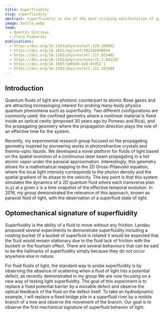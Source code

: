 ```yaml
---
title: Superfluidity
slug: superfluidity
abstract: Superfluidity is one of the most striking manifestation of quantum many-body physics. Initially observed in liquid Helium, the realization of atomic Bose-Einstein condensates (BEC) has allowed detailed investigations of this macroscopic quantum phenomenon exploiting the precise control over the system parameters. In the group, we study superfluidity of light in hot atomic vapor with special interest on low dimensionality and beyond mean field effects.
image: bottle.webp
team:
  - Quentin Glorieux
  - Clara Piekarski
publications:
  - https://doi.org/10.1103/physrevlett.129.100602
  - https://doi.org/10.1051/epjconf/202226608004
  - https://doi.org/10.1103/physrevlett.127.023401
  - https://doi.org/10.1103/physrevresearch.2.043297
  - https://doi.org/10.1007/s00340-020-07452-1
  - https://doi.org/10.1103/physrevlett.121.183604
---
```

## Introduction

Quantum fluids of light are photonic counterpart to atomic Bose gases and are attracting increasinging interest for probing many-body physics quantum phenomena such as superfluidity. Two different configurations are commonly used: the confined geometry where a nonlinear material is fixed inside an optical cavity (proposed 30 years ago by Pomeau and Rica), and the propagating geometry where the propagation direction plays the role of an effective time for the system.

Recently, my experimental research group focused on the propagating geometry inspired by pioneering works in photorefractive crystals and thermo-optic liquids. We developed a novel platform for fluids of light based on the spatial evolution of a continuous laser beam propagating in a hot atomic vapor under the paraxial approximation. Interestingly, this geometry allows for a mathematical mapping to the 2D Gross-Pitaevskii equation, where the local light intensity corresponds to the photon density and the spatial gradient of its phase to the velocity. The key point is that this system simulates the dynamics of a 2D quantum fluid where each transverse plan (x,y) at a given z is a time snapshot of the effective temporal evolution. In 2018, my group demonstrated the relevance of this approach, known as paraxial fluid of light, with the observation of a superfluid state of light.

 
## Optomechanical signature of superfluidity

Superfluidity is the ability of a fluid to move without any friction. Landau proposed several experiments to demonstrate superfluidity including a rotating bucket (if a bucket of superfluid is rotated it would be expected that the fluid would remain stationary due to the fluid lack of friction with the bucket) or the fountain effect. There are several behaviours that can be said to be the hallmarks of superfluidity simply because they do not occur anywhere else in nature.

For fluid fluids of light, the standard way to probe superfluidity is by observing the absence of scattering when a fluid of light hits a potential defect, as recently demonstrated in my group
We are now focusing on a new way of testing light superfluidity. The goal of this experiment is to replace a fixed potential barrier by a movable defect and observe the optical feedback of the fluid on the defect itself. To take an hydrodynamic example, I will replace a fixed bridge pile in a superfluid river by a mobile branch of a tree and observe the movement of the branch. Our goal is to observe the first mechanical signature of superfluid behavior of light.
